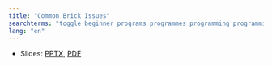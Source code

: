 ```yaml
---
title: "Common Brick Issues"
searchterms: "toggle beginner programs programmes programming programming_app programing introev3 brick software ev3 buttons centre up- down- left- right- center- ipad tablet android app introduction"
lang: "en"
---
```

 <ul>
 <li class="ng-binding">Slides:
 <a href="ProgrammingLessons/beginner/CommonIssues.pptx">PPTX</a>,
 <a href="ProgrammingLessons/beginner/CommonIssues.pdf">PDF</a>
 </li>



 </ul>
